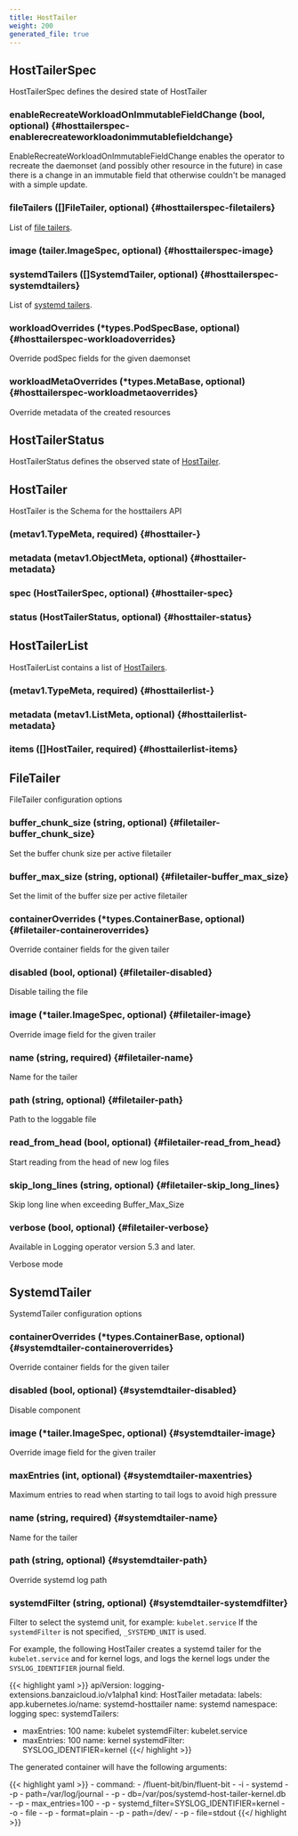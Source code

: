 ```yaml
---
title: HostTailer
weight: 200
generated_file: true
---
```


## HostTailerSpec

HostTailerSpec defines the desired state of HostTailer

### enableRecreateWorkloadOnImmutableFieldChange (bool, optional) {#hosttailerspec-enablerecreateworkloadonimmutablefieldchange}

EnableRecreateWorkloadOnImmutableFieldChange enables the operator to recreate the daemonset (and possibly other resource in the future) in case there is a change in an immutable field that otherwise couldn't be managed with a simple update. 


### fileTailers ([]FileTailer, optional) {#hosttailerspec-filetailers}

List of [file tailers](#filetailer).


### image (tailer.ImageSpec, optional) {#hosttailerspec-image}


### systemdTailers ([]SystemdTailer, optional) {#hosttailerspec-systemdtailers}

List of [systemd tailers](#systemdtailer).


### workloadOverrides (*types.PodSpecBase, optional) {#hosttailerspec-workloadoverrides}

Override podSpec fields for the given daemonset 


### workloadMetaOverrides (*types.MetaBase, optional) {#hosttailerspec-workloadmetaoverrides}

Override metadata of the created resources 



## HostTailerStatus

HostTailerStatus defines the observed state of [HostTailer](#hosttailer).


## HostTailer

HostTailer is the Schema for the hosttailers API

###  (metav1.TypeMeta, required) {#hosttailer-}


### metadata (metav1.ObjectMeta, optional) {#hosttailer-metadata}


### spec (HostTailerSpec, optional) {#hosttailer-spec}


### status (HostTailerStatus, optional) {#hosttailer-status}



## HostTailerList

HostTailerList contains a list of [HostTailers](#hosttailer).

###  (metav1.TypeMeta, required) {#hosttailerlist-}


### metadata (metav1.ListMeta, optional) {#hosttailerlist-metadata}


### items ([]HostTailer, required) {#hosttailerlist-items}



## FileTailer

FileTailer configuration options

### buffer_chunk_size (string, optional) {#filetailer-buffer_chunk_size}

Set the buffer chunk size per active filetailer 


### buffer_max_size (string, optional) {#filetailer-buffer_max_size}

Set the limit of the buffer size per active filetailer 


### containerOverrides (*types.ContainerBase, optional) {#filetailer-containeroverrides}

Override container fields for the given tailer 


### disabled (bool, optional) {#filetailer-disabled}

Disable tailing the file 


### image (*tailer.ImageSpec, optional) {#filetailer-image}

Override image field for the given trailer 


### name (string, required) {#filetailer-name}

Name for the tailer 


### path (string, optional) {#filetailer-path}

Path to the loggable file 


### read_from_head (bool, optional) {#filetailer-read_from_head}

Start reading from the head of new log files 


### skip_long_lines (string, optional) {#filetailer-skip_long_lines}

Skip long line when exceeding Buffer_Max_Size 


### verbose (bool, optional) {#filetailer-verbose}

Available in Logging operator version 5.3 and later.

Verbose mode 



## SystemdTailer

SystemdTailer configuration options

### containerOverrides (*types.ContainerBase, optional) {#systemdtailer-containeroverrides}

Override container fields for the given tailer 


### disabled (bool, optional) {#systemdtailer-disabled}

Disable component 


### image (*tailer.ImageSpec, optional) {#systemdtailer-image}

Override image field for the given trailer 


### maxEntries (int, optional) {#systemdtailer-maxentries}

Maximum entries to read when starting to tail logs to avoid high pressure 


### name (string, required) {#systemdtailer-name}

Name for the tailer 


### path (string, optional) {#systemdtailer-path}

Override systemd log path 


### systemdFilter (string, optional) {#systemdtailer-systemdfilter}

Filter to select the systemd unit, for example: `kubelet.service`
If the `systemdFilter` is not specified, `_SYSTEMD_UNIT` is used.

For example, the following HostTailer creates a systemd tailer for the `kubelet.service` and for kernel logs, and logs the kernel logs under the `SYSLOG_IDENTIFIER` journal field.

{{< highlight yaml >}}
apiVersion: logging-extensions.banzaicloud.io/v1alpha1
kind: HostTailer
metadata:
  labels:
    app.kubernetes.io/name: systemd-hosttailer
  name: systemd
  namespace: logging
spec:
  systemdTailers:
  - maxEntries: 100
    name: kubelet
    systemdFilter: kubelet.service
  - maxEntries: 100
    name: kernel
    systemdFilter: SYSLOG_IDENTIFIER=kernel
{{</ highlight >}}

The generated container will have the following arguments:

{{< highlight yaml >}}
      - command:
        - /fluent-bit/bin/fluent-bit
        - -i
        - systemd
        - -p
        - path=/var/log/journal
        - -p
        - db=/var/pos/systemd-host-tailer-kernel.db
        - -p
        - max_entries=100
        - -p
        - systemd_filter=SYSLOG_IDENTIFIER=kernel
        - -o
        - file
        - -p
        - format=plain
        - -p
        - path=/dev/
        - -p
        - file=stdout
{{</ highlight >}}

